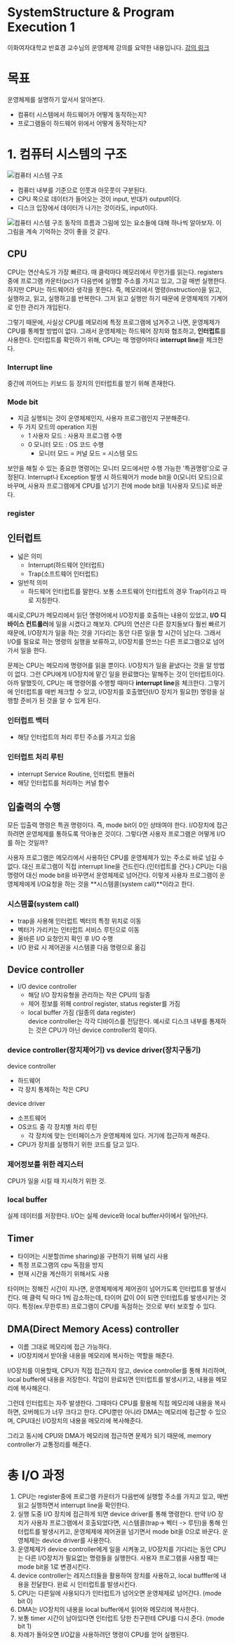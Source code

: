 SystemStructure & Program Execution 1
===
이화여자대학교 반효경 교수님의 운영체제 강의를 요약한 내용입니다.  [강의 링크](http://www.kocw.net/home/cview.do?cid=4b9cd4c7178db077)  

# 목표
운영체제를 설명하기 앞서서 알아본다.
- 컴퓨터 시스템에서 하드웨어가 어떻게 동작하는지?
- 프로그램들이 하드웨어 위에서 어떻게 동작하는지?  

# 1. 컴퓨터 시스템의 구조
![컴퓨터 시스템 구조](./images/System_Structure1.png)
- 컴퓨터 내부를 기준으로 인풋과 아웃풋이 구분된다.
- CPU 쪽으로 데이터가 들어오는 것이 input, 반대가 output이다.
- 디스크 입장에서 데이터가 나가는 것이라도, input이다.  

![컴퓨터 시스템 구조](./images/System_Structure2.png)
동작의 흐름과 그림에 있는 요소들에 대해 하나씩 알아보자. 이 그림을 계속 기억하는 것이 좋을 것 같다.


## CPU
CPU는 연산속도가 가장 빠르다. 매 클럭마다 메모리에서 무언가를 읽는다. registers중에 프로그램 카운터(pc)가 다음번에 실행할 주소를 가지고 있고, 그걸 매번 실행한다. 하지만 CPU는 하드웨어라 생각을 못한다. 즉, 메모리에서 명령(Instruction)을 읽고, 실행하고, 읽고, 실행하고를 반복한다. 그저 읽고 실행만 하기 때문에 운영체제의 기계어로 인한 관리가 개입된다.  

그렇기 때문에, 사실상 CPU를 메모리에 특정 프로그램에 넘겨주고 나면, 운영체제가 CPU를 통제할 방법이 없다. 그래서 운영체제는 하드웨어 장치와 협조하고, **인터럽트**를 사용한다. 인터럽트를 확인하기 위해, CPU는 매 명령어마다 **interrupt line**을 체크한다.

### Interrupt line
중간에 끼어드는 키보드 등 장치의 인터럽트를 받기 위해 존재한다.

### Mode bit
- 지금 실행되는 것이 운영체제인지, 사용자 프로그램인지 구분해준다.
- 두 가지 모드의 operation 지원
    - 1 사용자 모드 : 사용자 프로그램 수행
    - 0 모니터 모드 : OS 코드 수행  
        - 모니터 모드 = 커널 모드 = 시스템 모드  

보안을 해칠 수 있는 중요한 명령어는 모니터 모드에서만 수행 가능한 '특권명령'으로 규정된다. Interrupt나 Exception 발생 시 하드웨어가 mode bit을 0(모니터 모드)으로 바꾸며, 사용자 프로그램에게 CPU를 넘기기 전에 mode bit을 1(사용자 모드)로 바꾼다.

### register

## 인터럽트
- 넓은 의미
    - Interrupt(하드웨어 인터럽트)
    - Trap(소프트웨어 인터럽트)
- 일반적 의미
    - 하드웨어 인터럽트를 말한다. 보통 소프트웨어 인터럽트의 경우 Trap이라고 따로 지칭한다.  
  
예시로,CPU가 메모리에서 읽던 명령어에서 I/O장치를 호출하는 내용이 있었고, **I/O 디바이스 컨트롤러**에 일을 시켰다고 해보자. CPU의 연산은 다른 장치들보다 훨씬 빠르기 때문에, I/O장치가 일을 하는 것을 기다리는 동안 다른 일을 할 시간이 남는다. 그래서 I/O를 필요로 하는 명령의 실행을 보류하고, I/O장치를 안쓰는 다른 프로그램으로 넘어가서 일을 한다. 

문제는 CPU는 메모리에 명령어를 읽을 뿐이다. I/O장치가 일을 끝냈다는 것을 알 방법이 없다. 그런 CPU에게 I/O장치에 맡긴 일을 완료했다는 말해주는 것이 인터럽트이다. 아까 말했듯이, CPU는 매 명령어를 수행할 때마다 **interrupt line**을 체크한다. 그렇기에 인터럽트를 매번 체크할 수 있고, I/O장치를 호출했던(I/O 장치가 필요한) 명령을 실행할 준비가 된 것을 알 수 있게 된다.

### 인터럽트 백터
- 해당 인터럽트의 처리 루틴 주소를 가지고 있음
### 인터럽트 처리 루틴
- interrupt Service Routine, 인터럽트 핸들러
- 해당 인터럽트를 처리하는 커널 함수

## 입출력의 수행
모든 입출력 명령은 특권 명령이다. 즉, mode bit이 0인 상태여야 한다. I/O장치에 접근하려면 운영체제를 통하도록 막아놓은 것이다. 그렇다면 사용자 프로그램은 어떻게 I/O를 하는 것일까?  

사용자 프로그램은 메모리에서 사용하던 CPU를 운영체제가 있는 주소로 바로 넘길 수 없다. 대신 프로그램이 직접 interrupt line을 건드린다.(인터럽트를 건다.) CPU는 다음 명령어 대신 mode bit을 바꾸면서 운영체제로 넘어간다. 이렇게 사용자 프로그램이 운영체제에게 I/O요청을 하는 것을 **시스템콜(system call)**이라고 한다.

### 시스템콜(system call)
- trap을 사용해 인터럽트 벡터의 특정 위치로 이동
- 벡터가 가리키는 인터럽트 서비스 루틴으로 이동
- 올바른 I/O 요청인지 확인 후 I/O 수행
- I/O 완료 시 제어권을 시스템콜 다음 명령으로 옮김

## Device controller
- I/O device controller
    - 해당 I/O 장치유형을 관리하는 작은 CPU의 일종
    - 제어 정보를 위해 control register, status register를 가짐
    - local buffer 가짐 (일종의 data register)  
device controller는 각각 디바이스를 전담한다. 예시로 디스크 내부를 통제하는 것은 CPU가 아닌 device controller의 몫이다.

### device controller(장치제어기) vs device driver(장치구동기)
device controller
- 하드웨어
- 각 장치 통제하는 작은 CPU  

device driver 
- 소프트웨어
- OS코드 중 각 장치별 처리 루틴
    - 각 장치에 맞는 인터페이스가 운영체제에 있다. 거기에 접근하게 해준다.
- CPU가 장치를 실행하기 위한 코드를 담고 있다.

### 제어정보를 위한 레지스터
CPU가 일을 시킬 때 지시하기 위한 것.

### local buffer
실제 데이터를 저장한다. I/O는 실제 device와 local buffer사이에서 일어난다.

## Timer
- 타이머는 시분할(time sharing)을 구현하기 위해 널리 사용
- 특정 프로그램의 cpu 독점을 방지  
- 현재 시간을 계산하기 위해서도 사용  

타이머는 정해진 시간이 지나면, 운영체제에게 제어권이 넘어가도록 인터럽트를 발생시킨다. 매 클럭 틱 마다 1씩 감소하는데, 타이머 값이 0이 되면 인터럽트를 발생시키는 것이다. 특정(ex.무한루프) 프로그램이 CPU를 독점하는 것으로 부터 보호할 수 있다.

## DMA(Direct Memory Acess) controller
- 이름 그대로 메모리에 접근 가능하다.
- I/O장치에서 받아올 내용을 메모리에 복사하는 역할을 해준다.  

I/O장치를 이용할때, CPU가 직접 접근하지 않고, device controller를 통해 처리하며, local buffer에 내용을 저장한다. 작업이 완료되면 인터럽트를 발생시키고, 내용을 메모리에 복사해온다.  

그런데 인터럽트는 자주 발생한다. 그때마다 CPU를 활용해 직접 메모리에 내용을 복사하면, 오버헤드가 너무 크다고 한다. CPU뿐만 아니라 DMA는 메모리에 접근할 수 있으며, CPU대신 I/O장치의 내용을 메모리에 복사해준다.  

그리고 동시에 CPU와 DMA가 메모리에 접근하면 문제가 되기 때문에, memory controller가 교통정리를 해준다.


# 총 I/O 과정
1. CPU는 register중에 프로그램 카운터가 다음번에 실행할 주소를 가지고 있고, 매번 읽고 실행하면서 interrupt line을 확인한다.
2. 실행 도중 I/O 장치에 접근하게 되면 device driver를 통해 명령한다. 만약 I/O 장치가 사용자 프로그램에서 호출되었다면, 시스템콜(trap-> 벡터 -> 루틴)을 통해 인터럽트를 발생시키고, 운영체제에 제어권을 넘기면서 mode bit을 0으로 바꾼다. 운영체제는 device driver를 사용한다.
3. 운영체제가 device controller에게 일을 시켜놓고, I/O장치를 기다리는 동안 CPU는 다른 I/O장치가 필요없는 명령들을 실행한다. 사용자 프로그램을 사용할 때는 mode bit을 1로 변경시킨다.
4. device controller는 레지스터들을 활용하여 장치를 사용하고, local bufffer에 내용을 전달한다. 완료 시 인터럽트를 발생시킨다.
5. CPU는 다른일에 사용되다가 인터럽트가 넘어오면 운영체제로 넘어간다. (mode bit 0)
6. DMA는 I/O장치의 내용을 local buffer에서 읽어와 메모리에 복사한다.
7. 보통 timer 시간이 남아있다면 인터럽트 당한 친구한테 CPU를 다시 준다. (mode bit 1)
8. 차례가 돌아오면 I/O값을 사용하려던 명령이 CPU를 얻어 실행된다.
